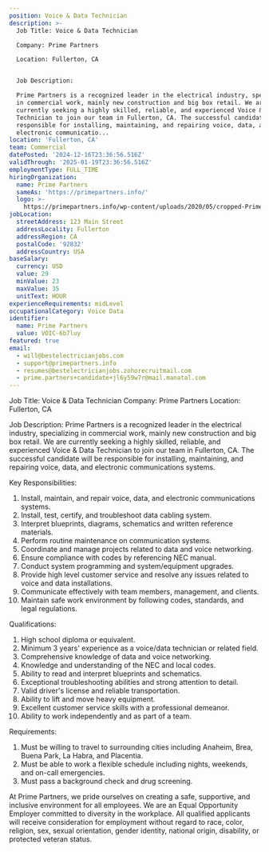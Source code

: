 ```yaml
---
position: Voice & Data Technician
description: >-
  Job Title: Voice & Data Technician

  Company: Prime Partners

  Location: Fullerton, CA


  Job Description:

  Prime Partners is a recognized leader in the electrical industry, specializing
  in commercial work, mainly new construction and big box retail. We are
  currently seeking a highly skilled, reliable, and experienced Voice & Data
  Technician to join our team in Fullerton, CA. The successful candidate will be
  responsible for installing, maintaining, and repairing voice, data, and
  electronic communicatio...
location: 'Fullerton, CA'
team: Commercial
datePosted: '2024-12-16T23:36:56.516Z'
validThrough: '2025-01-19T23:36:56.516Z'
employmentType: FULL_TIME
hiringOrganization:
  name: Prime Partners
  sameAs: 'https://primepartners.info/'
  logo: >-
    https://primepartners.info/wp-content/uploads/2020/05/cropped-Prime-Partners-Logo-NO-BG-1-1.png
jobLocation:
  streetAddress: 123 Main Street
  addressLocality: Fullerton
  addressRegion: CA
  postalCode: '92832'
  addressCountry: USA
baseSalary:
  currency: USD
  value: 29
  minValue: 23
  maxValue: 35
  unitText: HOUR
experienceRequirements: midLevel
occupationalCategory: Voice Data
identifier:
  name: Prime Partners
  value: VOIC-6b7luy
featured: true
email:
  - will@bestelectricianjobs.com
  - support@primepartners.info
  - resumes@bestelectricianjobs.zohorecruitmail.com
  - prime.partners+candidate+jl6y59w7r@mail.manatal.com
---
```




Job Title: Voice & Data Technician
Company: Prime Partners
Location: Fullerton, CA

Job Description:
Prime Partners is a recognized leader in the electrical industry, specializing in commercial work, mainly new construction and big box retail. We are currently seeking a highly skilled, reliable, and experienced Voice & Data Technician to join our team in Fullerton, CA. The successful candidate will be responsible for installing, maintaining, and repairing voice, data, and electronic communications systems.

Key Responsibilities:

1. Install, maintain, and repair voice, data, and electronic communications systems.
2. Install, test, certify, and troubleshoot data cabling system.
3. Interpret blueprints, diagrams, schematics and written reference materials.
4. Perform routine maintenance on communication systems.
5. Coordinate and manage projects related to data and voice networking.
6. Ensure compliance with codes by referencing NEC manual.
7. Conduct system programming and system/equipment upgrades.
8. Provide high level customer service and resolve any issues related to voice and data installations.
9. Communicate effectively with team members, management, and clients.
10. Maintain safe work environment by following codes, standards, and legal regulations.

Qualifications:

1. High school diploma or equivalent.
2. Minimum 3 years' experience as a voice/data technician or related field.
3. Comprehensive knowledge of data and voice networking.
4. Knowledge and understanding of the NEC and local codes.
5. Ability to read and interpret blueprints and schematics.
6. Exceptional troubleshooting abilities and strong attention to detail.
7. Valid driver's license and reliable transportation.
8. Ability to lift and move heavy equipment.
9. Excellent customer service skills with a professional demeanor.
10. Ability to work independently and as part of a team.

Requirements:

1. Must be willing to travel to surrounding cities including Anaheim, Brea, Buena Park, La Habra, and Placentia.
2. Must be able to work a flexible schedule including nights, weekends, and on-call emergencies.
3. Must pass a background check and drug screening.

At Prime Partners, we pride ourselves on creating a safe, supportive, and inclusive environment for all employees. We are an Equal Opportunity Employer committed to diversity in the workplace. All qualified applicants will receive consideration for employment without regard to race, color, religion, sex, sexual orientation, gender identity, national origin, disability, or protected veteran status.
